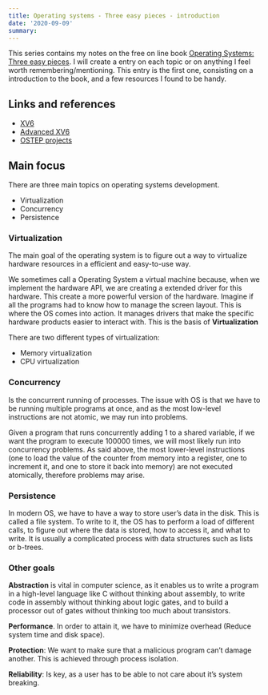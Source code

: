 ```yaml
--- 
title: Operating systems - Three easy pieces - introduction
date: '2020-09-09'
summary: 
---
```


This series contains my notes on the free on line book [Operating Systems: Three easy pieces](http://pages.cs.wisc.edu/~remzi/OSTEP/). I will create a entry on each topic or on anything I feel worth remembering/mentioning. This entry is the first one, consisting on a introduction to the book, and a few resources I found to be handy.

Links and references
--------------------

*   [XV6](https://github.com/mit-pdos/xv6-public)
*   [Advanced XV6](https://github.com/nextbytes/Advanced-xv6)
*   [OSTEP projects](https://github.com/remzi-arpacidusseau/ostep-projects)

Main focus
----------

There are three main topics on operating systems development.

*   Virtualization
*   Concurrency
*   Persistence

### Virtualization

The main goal of the operating system is to figure out a way to virtualize hardware resources in a efficient and easy-to-use way.

We sometimes call a Operating System a virtual machine because, when we implement the hardware API, we are creating a extended driver for this hardware. This create a more powerful version of the hardware. Imagine if all the programs had to know how to manage the screen layout. This is where the OS comes into action. It manages drivers that make the specific hardware products easier to interact with. This is the basis of **Virtualization**

There are two different types of virtualization:

*   Memory virtualization
*   CPU virtualization

### Concurrency

Is the concurrent running of processes. The issue with OS is that we have to be running multiple programs at once, and as the most low-level instructions are not atomic, we may run into problems.

Given a program that runs concurrently adding 1 to a shared variable, if we want the program to execute 100000 times, we will most likely run into concurrency problems. As said above, the most lower-level instructions (one to load the value of the counter from memory into a register, one to increment it, and one to store it back into memory) are not executed atomically, therefore problems may arise.

### Persistence

In modern OS, we have to have a way to store user’s data in the disk. This is called a file system. To write to it, the OS has to perform a load of different calls, to figure out where the data is stored, how to access it, and what to write. It is usually a complicated process with data structures such as lists or b-trees.

### Other goals

**Abstraction** is vital in computer science, as it enables us to write a program in a high-level language like C without thinking about assembly, to write code in assembly without thinking about logic gates, and to build a processor out of gates without thinking too much about transistors.

**Performance**. In order to attain it, we have to minimize overhead (Reduce system time and disk space).

**Protection**: We want to make sure that a malicious program can’t damage another. This is achieved through process isolation.

**Reliability**: Is key, as a user has to be able to not care about it’s system breaking.

